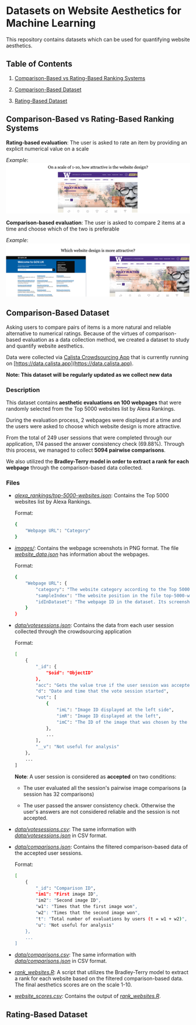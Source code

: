 # Datasets on Website Aesthetics for Machine Learning

This repository contains datasets which can be used for quantifying website aesthetics.

## Table of Contents

1. [Comparison-Based vs Rating-Based Ranking Systems](#comparison-based-vs-rating-based-ranking-systems)

2. [Comparison-Based Dataset](#comparison-based-dataset)
3. [Rating-Based Dataset](#rating-based-dataset)

## Comparison-Based vs Rating-Based Ranking Systems

**Rating-based evaluation**: The user is asked to rate an item by providing an explicit numerical value on a scale

*Example*:
![rating_based_evaluation_example](media/rating_based_evaluation.png)

**Comparison-based evaluation**: The user is asked to compare 2 items at a time and choose which of the two is preferable

*Example*:
![comparison_based_evaluation_example](media/comparison_based_evaluation.png)

## Comparison-Based Dataset

Asking users to compare pairs of items is a more natural and reliable alternative to numerical ratings. Because of the virtues of comparison-based evaluation as a data collection method, we created a dataset to study and quantify website aesthetics.

Data were collected via [Calista Crowdsourcing App](https://github.com/calista-ai/crowdsourcing-app) that is currently running on [https://data.calista.app](https://data.calista.app).

**Note: This dataset will be regularly updated as we collect new data**

### Description

This dataset contains **aesthetic evaluations on 100 webpages** that were randomly selected from the Top 5000 websites list by Alexa Rankings.

During the evaluation process, 2 webpages were displayed at a time and the users were asked to choose which website design is more attractive.

From the total of 249 user sessions that were completed through our application, 174 passed the answer consistency check (69.88%). Through this process, we managed to collect **5094 pairwise comparisons**.

We also utilized the **Bradley-Terry model in order to extract a rank for each webpage** through the comparison-based data collected.

### Files

* *[alexa_rankings/top-5000-websites.json](https://github.com/calista-ai/website-aesthetics-datasets/tree/master/comparison-based-dataset/alexa_rankings/top-5000-websites.json)*: Contains the Top 5000 websites list by Alexa Rankings.

    Format:

    ```bash
    {
        "Webpage URL": "Category"
    }
    ```

* *[images/](https://github.com/calista-ai/website-aesthetics-datasets/tree/master/comparison-based-dataset/images)*: Contains the webpage screenshots in PNG format. The file *[website_data.json](https://github.com/calista-ai/website-aesthetics-datasets/blob/master/comparison-based-dataset/images/website_data.json)* has information about the webpages.

    Format:

    ```bash
    {
        "Webpage URL": {
            "category": "The website category according to the Top 5000 Website list",
            "sampleIndex": "The website position in the file top-5000-websites.json",
            "idInDataset": "The webpage ID in the dataset. Its screenshot is ID.png"
        }
    }
    ```

* *[data/votesessions.json](https://github.com/calista-ai/website-aesthetics-datasets/blob/master/comparison-based-dataset/data/votesessions.json)*: Contains the data from each user session collected through the crowdsourcing application

    Format:

    ```bash
    [
        {
            "_id": {
                "$oid": "ObjectID"
            },
            "acc": "Gets the value true if the user session was accepted. Otherwise, false",
            "d": "Date and time that the vote session started",
            "vot": [
                {
                    "imL": "Image ID displayed at the left side",
                    "imR": "Image ID displayed at the left",
                    "imC": "The ID of the image that was chosen by the user"
                },
                ...
            ],
            "__v": "Not useful for analysis"
        },
        ...
    ]
    ```

    **Note**: A user session is considered as **accepted** on two conditions:

    * The user evaluated all the session's pairwise image comparisons (a session has 32 comparisons)

    * The user passed the answer consistency check. Otherwise the user's answers are not considered reliable and the session is not accepted.

* *[data/votesessions.csv](https://github.com/calista-ai/website-aesthetics-datasets/blob/master/comparison-based-dataset/data/votesessions.csv)*: The same information with *[data/votesessions.json](https://github.com/calista-ai/website-aesthetics-datasets/blob/master/comparison-based-dataset/data/votesessions.json)* in CSV format.

* *[data/comparisons.json](https://github.com/calista-ai/website-aesthetics-datasets/blob/master/comparison-based-dataset/data/comparisons.json)*: Contains the filtered comparison-based data of the accepted user sessions.

    Format:

    ```bash
    [
        {
            "_id": "Comparison ID",
            "im1": "First image ID",
            "im2": "Second image ID",
            "w1": "Times that the first image won",
            "w2": "Times that the second image won",
            "t": "Total number of evaluations by users (t = w1 + w2)",
            "u": "Not useful for analysis"
        },
        ...
    ]
    ```

* *[data/comparisons.csv](https://github.com/calista-ai/website-aesthetics-datasets/blob/master/comparison-based-dataset/data/comparisons.csv)*: The same information with *[data/comparisons.json](https://github.com/calista-ai/website-aesthetics-datasets/blob/master/comparison-based-dataset/data/comparisons.json)* in CSV format.

* *[rank_websites.R](https://github.com/calista-ai/website-aesthetics-datasets/blob/master/comparison-based-dataset/rank_websites.R)*: A script that utilizes the Bradley-Terry model to extract a rank for each website based on the filtered comparison-based data. The final aesthetics scores are on the scale 1-10.

* *[website_scores.csv](https://github.com/calista-ai/website-aesthetics-datasets/blob/master/comparison-based-dataset/website_scores.csv)*: Contains the output of *[rank_websites.R](https://github.com/calista-ai/website-aesthetics-datasets/blob/master/comparison-based-dataset/rank_websites.R)*.

## Rating-Based Dataset

